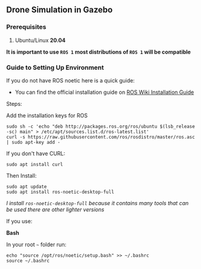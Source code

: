 ## Drone Simulation in Gazebo

### Prerequisites
1. Ubuntu/Linux **20.04**

**It is important to use `ROS 1` most distributions of `ROS 1` will be compatible**

### Guide to Setting Up Environment

If you do not have ROS noetic here is a quick guide:
- You can find the official installation guide on [ROS Wiki Installation Guide](https://wiki.ros.org/noetic/Installation/Ubuntu)

Steps:

Add the installation keys for ROS
```
sudo sh -c 'echo "deb http://packages.ros.org/ros/ubuntu $(lsb_release -sc) main" > /etc/apt/sources.list.d/ros-latest.list'
curl -s https://raw.githubusercontent.com/ros/rosdistro/master/ros.asc | sudo apt-key add -
```

If you don't have CURL:

```
sudo apt install curl
```

Then Install:

```
sudo apt update
sudo apt install ros-noetic-desktop-full
```

_I install `ros-noetic-desktop-full` because it contains many tools that can be used there are other lighter versions_

If you use:

**Bash**

In your root `~` folder run:

```
echo "source /opt/ros/noetic/setup.bash" >> ~/.bashrc
source ~/.bashrc
```
